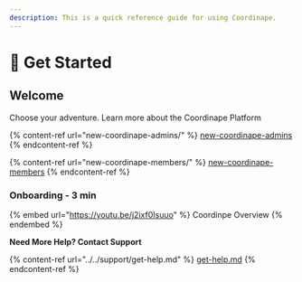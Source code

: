 ```yaml
---
description: This is a quick reference guide for using Coordinape.
---
```


# 🥳 Get Started

## Welcome

Choose your adventure. Learn more about the Coordinape Platform

{% content-ref url="new-coordinape-admins/" %}
[new-coordinape-admins](new-coordinape-admins/)
{% endcontent-ref %}

{% content-ref url="new-coordinape-members/" %}
[new-coordinape-members](new-coordinape-members/)
{% endcontent-ref %}

### Onboarding - 3 min&#x20;

{% embed url="https://youtu.be/j2ixf0Isuuo" %}
Coordinpe Overview
{% endembed %}

**Need More Help? Contact Support**

{% content-ref url="../../support/get-help.md" %}
[get-help.md](../../support/get-help.md)
{% endcontent-ref %}
